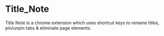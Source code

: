 # Title_Note
Title Note is a chrome extension which uses shortcut keys to rename titles, pin/unpin tabs &amp; eliminate page elements.
